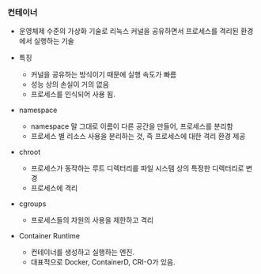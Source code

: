 ### 컨테이너   
- 운영체제 수준의 가상화 기술로 리눅스 커널을 공유하면서 프로세스를 격리된 환경에서 실행하는 기술   
- 특징   
    - 커널을 공유하는 방식이기 때문에 실행 속도가 빠름   
    - 성능 상의 손실이 거의 없음   
    - 프로세스를 인식되어 사용 됨.   
   
- namespace   
    - namespace 말 그대로 이름이 다른 공간을 만들어, 프로세스를 분리함     
    - 프로세스 별 리소스 사용을 분리하는 것, 즉 프로세스에 대한 격리 환경 제공       
   
- chroot      
    - 프로세스가 동작하는 루트 디렉터리를 파일 시스템 상의 특정한 디렉터리로 변경
    - 프로세스에 격리  


- cgroups       
    - 프로세스들의 자원의 사용을 제한하고 격리    

- Container Runtime       
    - 컨테이너를 생성하고 실행하는 엔진.   
    - 대표적으로 Docker, ContainerD, CRI-O가 있음.  

